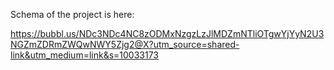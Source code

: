 Schema of the project is here:

https://bubbl.us/NDc3NDc4NC8zODMxNzgzLzJlMDZmNTliOTgwYjYyN2U3NGZmZDRmZWQwNWY5Zjg2@X?utm_source=shared-link&utm_medium=link&s=10033173
